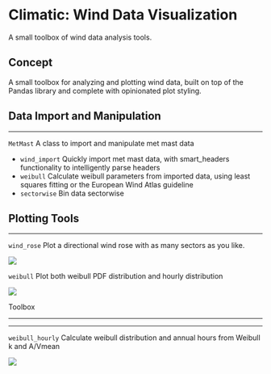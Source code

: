 
Climatic: Wind Data Visualization
=================================

A small toolbox of wind data analysis tools.

Concept
-------

A small toolbox for analyzing and plotting wind data, built on top of the Pandas
library and complete with opinionated plot styling. 

Data Import and Manipulation
-----------
***

``MetMast``
    A class to import and manipulate met mast data
    
* ``wind_import`` Quickly import met mast data, with smart_headers functionality
to intelligently parse headers 
* ``weibull`` Calculate weibull parameters from imported data, using least squares fitting
or the European Wind Atlas guideline
* ``sectorwise`` Bin data sectorwise

Plotting Tools
--------------
***

``wind_rose``
    Plot a directional wind rose with as many sectors as you like.
    
![](http://farm9.staticflickr.com/8373/8594568086_a4c31bf22a_n.jpg) 
    
``weibull``
    Plot both weibull PDF distribution and hourly distribution

![](http://farm9.staticflickr.com/8510/8594568080_1609d562f1.jpg)

Toolbox
_______
***

``weibull_hourly`` 
    Calculate weibull distribution and annual hours from Weibull k and A/Vmean
    
![](http://farm9.staticflickr.com/8389/8593487567_a4317d6a3a.jpg)
